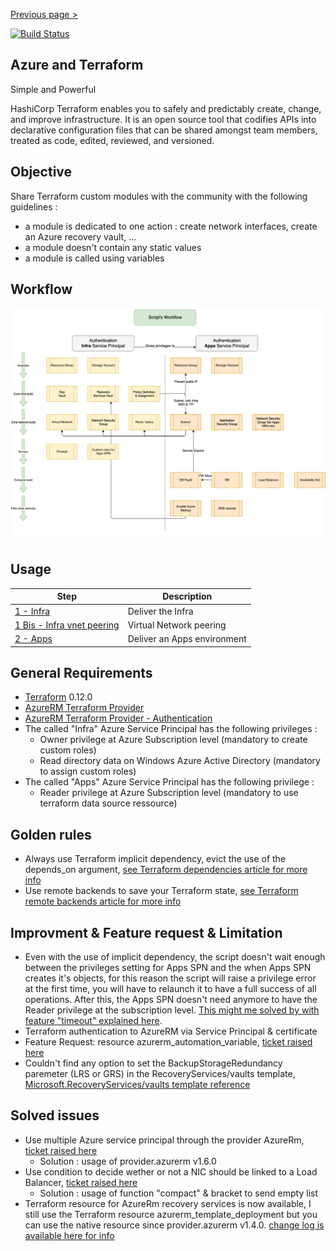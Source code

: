 [Previous page >](../)

[![Build Status](https://dev.azure.com/jamesdld23/vpc_lab/_apis/build/status/JamesDLD.terraform%20VPC?branchName=master)](https://dev.azure.com/jamesdld23/vpc_lab/_build/latest?definitionId=6&branchName=master)

Azure and Terraform
------------
Simple and Powerful

HashiCorp Terraform enables you to safely and predictably create, change, and improve infrastructure. It is an open source tool that codifies APIs into declarative configuration files that can be shared amongst team members, treated as code, edited, reviewed, and versioned.


Objective
------------
Share Terraform custom modules with the community with the following guidelines :
-	a module is dedicated to one action : create network interfaces, create an Azure recovery vault, ...
-	a module doesn't contain any static values
-	a module is called using variables

Workflow
------------
![Workflow](workflow.png)

Usage
-----

| Step  | Description |
| ------------- | ------------- |
| [1 - Infra](infra) | Deliver the Infra |
| [1 Bis - Infra vnet peering](infra_peering) | Virtual Network peering |
| [2 - Apps](apps)  | Deliver an Apps environment |

General Requirements
------------

-	[Terraform](https://www.Terraform.io/downloads.html) 0.12.0
-	[AzureRM Terraform Provider](https://github.com/Terraform-providers/Terraform-provider-azurerm/blob/master/README.md)
-	[AzureRM Terraform Provider - Authentication](https://www.Terraform.io/docs/providers/azurerm/)
-   The called "Infra" Azure Service Principal has the following privileges :
    - Owner privilege at Azure Subscription level (mandatory to create custom roles)
    - Read directory data on Windows Azure Active Directory (mandatory to assign custom roles)
-   The called "Apps" Azure Service Principal has the following privilege :
    - Reader privilege at Azure Subscription level (mandatory to use terraform data source ressource)

Golden rules
------------
-	 Always use Terraform implicit dependency, evict the use of the depends_on argument, [see Terraform dependencies article for more info](https://www.terraform.io/intro/getting-started/dependencies.html)
-	 Use remote backends to save your Terraform state, [see Terraform remote backends article for more info](https://www.terraform.io/intro/getting-started/remote.html)

Improvment & Feature request & Limitation
------------
-	Even with the use of implicit dependency, the script doesn't wait enough between the privileges setting for Apps SPN and the when Apps SPN creates it's objects, for this reason the script will raise a privilege error at the first time, you will have to relaunch it to have a full success of all operations. After this, the Apps SPN doesn't need anymore to have the Reader privilege at the subscription level. [This might me solved by with feature "timeout" explained here](https://github.com/terraform-providers/terraform-provider-azurerm/issues/2807).
-	Terraform authentication to AzureRM via Service Principal & certificate
-   Feature Request: resource azurerm_automation_variable, [ticket raised here](https://github.com/terraform-providers/terraform-provider-azurerm/issues/1312)
-	Couldn't find any option to set the BackupStorageRedundancy paremeter (LRS or GRS) in the RecoveryServices/vaults template, [Microsoft.RecoveryServices/vaults template reference](https://docs.microsoft.com/en-us/azure/templates/microsoft.recoveryservices/vaults)

Solved issues
------------
-   Use multiple Azure service principal through the provider AzureRm, [ticket raised here](https://github.com/terraform-providers/terraform-provider-azurerm/issues/1308)
    - Solution : usage of provider.azurerm v1.6.0
-   Use condition to decide wether or not a NIC should be linked to a Load Balancer, [ticket raised here](https://github.com/terraform-providers/terraform-provider-azurerm/issues/1318)
    - Solution : usage of function "compact" & bracket to send empty list
-	Terraform resource for AzureRm recovery services is now available, I still use the Terraform resource azurerm_template_deployment but you can use the native resource since provider.azurerm v1.4.0. [change log is available here for info](https://github.com/terraform-providers/terraform-provider-azurerm/blob/master/CHANGELOG.md)